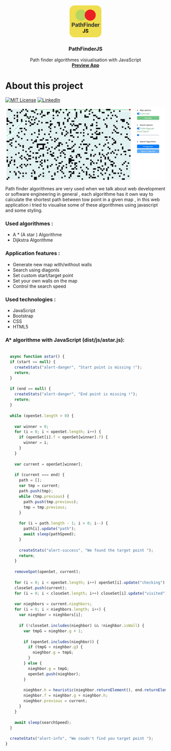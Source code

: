 <!--
*** Thanks for checking out this README Template. If you have a suggestion that would
*** make this better, please fork the repo and create a pull request or simply open
*** an issue with the tag "enhancement".
*** Thanks again! Now go create something AMAZING! :D
-->





<!-- PROJECT SHIELDS -->
<!--
*** I'm using markdown "reference style" links for readability.
*** Reference links are enclosed in brackets [ ] instead of parentheses ( ).
*** See the bottom of this document for the declaration of the reference variables
*** for contributors-url, forks-url, etc. This is an optional, concise syntax you may use.
*** https://www.markdownguide.org/basic-syntax/#reference-style-links
-->



<!-- PROJECT LOGO -->
<br />
<p align="center">
  <a href="https://pathfinderjs.herokuapp.com/">
    <img src="images/logo.png" alt="Logo" width="100" height="100">
  </a>

  <h3 align="center">PathFinderJS</h3>

  <p align="center">
    Path finder algorithmes visiualisation with JavaScript
    <br />
  <a href="https://pathfinderjs.herokuapp.com/"><strong>Preview App</strong></a>
    <br />
  </p>
</p>




<!-- ABOUT THE PROJECT -->
<h1>About this project</h1>

[![MIT License][license-shield]][license-url]
[![LinkedIn][linkedin-shield]][linkedin-url]

<div>
<img src="images/screenshot_2.JPG" alt="screenshot2">
</div>

<p>Path finder algorithmes are very used when we talk about web development or software engineering in general , each algorithme has it own way to calculate the shortest path between tow point in a given map , in this web application i tried to visualise some of these algorithmes using javascript and some styling.</p>

<h3>Used algorithmes :</h3>
<ul> 
  <li>A * (A star ) Algorithme </li>
  <li>Dijkstra Algorithme </li>
</ul>


<h3>Application features :</h3>
<ul> 
  <li>Generate new map with/without walls</li>
  <li>Search using diagonls</li>
  <li>Set custom start/target point </li>
  <li>Set your own walls on the map</li>
  <li>Control the search speed</li>
</ul>


<h3>Used technologies :</h3>
<ul> 
  <li>JavaScript</li>
  <li>Bootstrap </li>
  <li>CSS </li>
  <li>HTML5</li>
</ul>


<!-- LICENSE -->
<h3>A* algorithme with JavaScript (dist/js/astar.js):</h3>

```javascript
  
  async function astar() {
  if (start == null) {
    createStats("alert-danger", "Start point is missing !");
    return;
  }

  if (end == null) {
    createStats("alert-danger", "End point is missing !");
    return;
  }

  while (openSet.length > 0) {
    
    var winner = 0;
    for (i = 0; i < openSet.length; i++) {
      if (openSet[i].f < openSet[winner].f) {
        winner = i;
      }
    }

    var current = openSet[winner];

    if (current === end) {
      path = [];
      var tmp = current;
      path.push(tmp);
      while (tmp.previous) {
        path.push(tmp.previous);
        tmp = tmp.previous;
      }

      for (i = path.length - 1; i > 0; i--) {
        path[i].update("path");
        await sleep(pathSpeed);
      }

      createStats("alert-success", "We found the target point ");
      return;
    }

    removeSpot(openSet, current);

    for (i = 0; i < openSet.length; i++) openSet[i].update("checking");
    closeSet.push(current);
    for (i = 0; i < closeSet.length; i++) closeSet[i].update("visited");

    var nieghbors = current.nieghbors;
    for (i = 0; i < nieghbors.length; i++) {
      var nieghbor = nieghbors[i];

      if (!closeSet.includes(nieghbor) && !nieghbor.isWall) {
        var tmpG = nieghbor.g + 1;

        if (openSet.includes(nieghbor)) {
          if (tmpG < nieghbor.g) {
            nieghbor.g = tmpG;
          }
        } else {
          nieghbor.g = tmpG;
          openSet.push(nieghbor);
        }

        nieghbor.h = heuristic(nieghbor.returnElement(), end.returnElement());
        nieghbor.f = nieghbor.g + nieghbor.h;
        nieghbor.previous = current;
      }
    }

    await sleep(searchSpeed);
  }

  createStats("alert-info", "We coudn't find you target point ");
}
```  
  

[license-shield]: https://img.shields.io/github/license/othneildrew/Best-README-Template.svg?style=flat-square
[license-url]: https://github.com/othneildrew/Best-README-Template/blob/master/LICENSE.txt
[linkedin-shield]: https://img.shields.io/badge/-LinkedIn-black.svg?style=flat-square&logo=linkedin&colorB=555
[linkedin-url]: https://linkedin.com/in/mohammed-ben-harri-059734143

